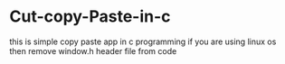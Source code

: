 # Cut-copy-Paste-in-c
this is simple copy paste app in c programming 
if you are using linux os then remove window.h header file from code 
